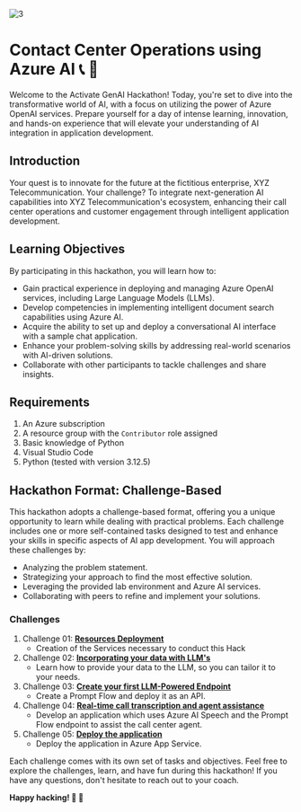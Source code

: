 ![3](https://github.com/user-attachments/assets/dad008f7-0112-45a9-baa0-a2461a67130b)

# Contact Center Operations using Azure AI :telephone_receiver: :robot:
Welcome to the Activate GenAI Hackathon! Today, you're set to dive into the transformative world of AI, with a focus on utilizing the power of Azure OpenAI services. Prepare yourself for a day of intense learning, innovation, and hands-on experience that will elevate your understanding of AI integration in application development.


## Introduction
Your quest is to innovate for the future at the fictitious enterprise, XYZ Telecommunication. Your challenge? To integrate next-generation AI capabilities into XYZ Telecommunication's ecosystem, enhancing their call center operations and customer engagement through intelligent application development.


## Learning Objectives

By participating in this hackathon, you will learn how to:
-	Gain practical experience in deploying and managing Azure OpenAI services, including Large Language Models (LLMs).
-	Develop competencies in implementing intelligent document search capabilities using Azure AI.
-	Acquire the ability to set up and deploy a conversational AI interface with a sample chat application.
-	Enhance your problem-solving skills by addressing real-world scenarios with AI-driven solutions.
-	Collaborate with other participants to tackle challenges and share insights.

## Requirements
1. An Azure subscription
2. A resource group with the `Contributor` role assigned
3. Basic knowledge of Python
4. Visual Studio Code
5. Python (tested with version 3.12.5)

## Hackathon Format: Challenge-Based
This hackathon adopts a challenge-based format, offering you a unique opportunity to learn while dealing with practical problems. Each challenge includes one or more self-contained tasks designed to test and enhance your skills in specific aspects of AI app development. You will approach these challenges by:
- Analyzing the problem statement.
- Strategizing your approach to find the most effective solution.
- Leveraging the provided lab environment and Azure AI services.
- Collaborating with peers to refine and implement your solutions.


### Challenges
1. Challenge 01: **[Resources Deployment](Challenge1/README.md)**
   - Creation of the Services necessary to conduct this Hack
2. Challenge 02: **[Incorporating your data with LLM's](Challenge2/README.md)**
   - Learn how to provide your data to the LLM, so you can tailor it to your needs.
3. Challenge 03: **[Create your first LLM-Powered Endpoint](Challenge3/README.md)**
   - Create a Prompt Flow and deploy it as an API.
4. Challenge 04: **[Real-time call transcription and agent assistance](Challenge4/README.md)**
   - Develop an application which uses Azure AI Speech and the Prompt Flow endpoint to assist the call center agent.
5. Challenge 05: **[Deploy the application](Challenge5/README.md)**
   - Deploy the application in Azure App Service.
  
Each challenge comes with its own set of tasks and objectives. Feel free to explore the challenges, learn, and have fun during this hackathon! If you have any questions, don't hesitate to reach out to your coach.

**Happy hacking! :rocket: :rocket:**
